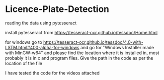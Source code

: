 # Licence-Plate-Detection
reading the data using pytesseract

install pytesseract from
https://tesseract-ocr.github.io/tessdoc/Home.html

for windows go to https://tesseract-ocr.github.io/tessdoc/4.0-with-LSTM.html#400-alpha-for-windows
and go for "Windows Installer made with MinGW-w64"
and please find the location where it is installed in, most probably it is in c and program files.
Give the path in the code as per the location of the file


I have tested the code for the videos attached 
